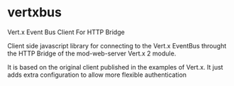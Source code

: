 # vertxbus
Vert.x Event Bus Client For HTTP Bridge

Client side javascript library for connecting to the Vert.x EventBus throught the HTTP Bridge of the mod-web-server Vert.x 2 module.

It is based on the original client published in the examples of Vert.x. It just adds extra configuration to allow more flexible authentication

